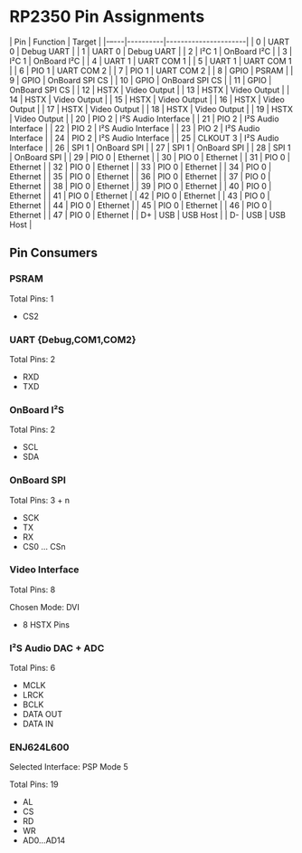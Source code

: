 # RP2350 Pin Assignments

| Pin | Function | Target               |
|-–---|----------|----------------------|
|  0  | UART 0   | Debug UART           |
|  1  | UART 0   | Debug UART           |
|  2  | I²C 1    | OnBoard I²C          |
|  3  | I²C 1    | OnBoard I²C          |
|  4  | UART 1   | UART COM 1           |
|  5  | UART 1   | UART COM 1           |
|  6  | PIO 1    | UART COM 2           |
|  7  | PIO 1    | UART COM 2           |
|  8  | GPIO     | PSRAM                |
|  9  | GPIO     | OnBoard SPI CS       |
| 10  | GPIO     | OnBoard SPI CS       |
| 11  | GPIO     | OnBoard SPI CS       |
| 12  | HSTX     | Video Output         |
| 13  | HSTX     | Video Output         |
| 14  | HSTX     | Video Output         |
| 15  | HSTX     | Video Output         |
| 16  | HSTX     | Video Output         |
| 17  | HSTX     | Video Output         |
| 18  | HSTX     | Video Output         |
| 19  | HSTX     | Video Output         |
| 20  | PIO 2    | I²S Audio Interface  |
| 21  | PIO 2    | I²S Audio Interface  |
| 22  | PIO 2    | I²S Audio Interface  |
| 23  | PIO 2    | I²S Audio Interface  |
| 24  | PIO 2    | I²S Audio Interface  |
| 25  | CLKOUT 3 | I²S Audio Interface  |
| 26  | SPI 1    | OnBoard SPI          |
| 27  | SPI 1    | OnBoard SPI          |
| 28  | SPI 1    | OnBoard SPI          |
| 29  | PIO 0    | Ethernet             |
| 30  | PIO 0    | Ethernet             |
| 31  | PIO 0    | Ethernet             |
| 32  | PIO 0    | Ethernet             |
| 33  | PIO 0    | Ethernet             |
| 34  | PIO 0    | Ethernet             |
| 35  | PIO 0    | Ethernet             |
| 36  | PIO 0    | Ethernet             |
| 37  | PIO 0    | Ethernet             |
| 38  | PIO 0    | Ethernet             |
| 39  | PIO 0    | Ethernet             |
| 40  | PIO 0    | Ethernet             |
| 41  | PIO 0    | Ethernet             |
| 42  | PIO 0    | Ethernet             |
| 43  | PIO 0    | Ethernet             |
| 44  | PIO 0    | Ethernet             |
| 45  | PIO 0    | Ethernet             |
| 46  | PIO 0    | Ethernet             |
| 47  | PIO 0    | Ethernet             |
| D+  | USB      | USB Host             |
| D-  | USB      | USB Host             |

## Pin Consumers

### PSRAM

Total Pins: 1

- CS2

### UART {Debug,COM1,COM2}

Total Pins: 2

- RXD
- TXD

### OnBoard I²S

Total Pins: 2

- SCL
- SDA

### OnBoard SPI

Total Pins: 3 + n

- SCK
- TX
- RX
- CS0 … CSn

### Video Interface

Total Pins: 8

Chosen Mode: DVI

- 8 HSTX Pins

### I²S Audio DAC + ADC

Total Pins: 6

- MCLK
- LRCK
- BCLK
- DATA OUT
- DATA IN

### ENJ624L600

Selected Interface: PSP Mode 5

Total Pins: 19

- AL
- CS
- RD
- WR
- AD0…AD14
